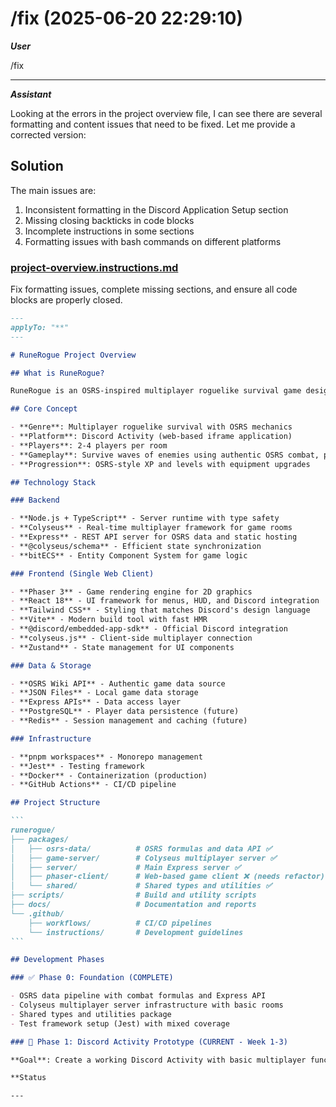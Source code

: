 <!-- Generated by SpecStory -->

# /fix  (2025-06-20 22:29:10)

_**User**_

/fix 

---

_**Assistant**_

Looking at the errors in the project overview file, I can see there are several formatting and content issues that need to be fixed. Let me provide a corrected version:

## Solution

The main issues are:
1. Inconsistent formatting in the Discord Application Setup section
2. Missing closing backticks in code blocks
3. Incomplete instructions in some sections
4. Formatting issues with bash commands on different platforms

### [project-overview.instructions.md](file:///c%3A/Users/aggis/GitHub/runerogue/.github/instructions/project-overview.instructions.md)

Fix formatting issues, complete missing sections, and ensure all code blocks are properly closed.

````markdown
---
applyTo: "**"
---

# RuneRogue Project Overview

## What is RuneRogue?

RuneRogue is an OSRS-inspired multiplayer roguelike survival game designed as a Discord activity. It combines the authentic combat mechanics of Old School RuneScape with the fast-paced gameplay patterns of Vampire Survivors, creating a unique multiplayer experience.

## Core Concept

- **Genre**: Multiplayer roguelike survival with OSRS mechanics
- **Platform**: Discord Activity (web-based iframe application)
- **Players**: 2-4 players per room
- **Gameplay**: Survive waves of enemies using authentic OSRS combat, prayer, and skill systems
- **Progression**: OSRS-style XP and levels with equipment upgrades

## Technology Stack

### Backend

- **Node.js + TypeScript** - Server runtime with type safety
- **Colyseus** - Real-time multiplayer framework for game rooms
- **Express** - REST API server for OSRS data and static hosting
- **@colyseus/schema** - Efficient state synchronization
- **bitECS** - Entity Component System for game logic

### Frontend (Single Web Client)

- **Phaser 3** - Game rendering engine for 2D graphics
- **React 18** - UI framework for menus, HUD, and Discord integration
- **Tailwind CSS** - Styling that matches Discord's design language
- **Vite** - Modern build tool with fast HMR
- **@discord/embedded-app-sdk** - Official Discord integration
- **colyseus.js** - Client-side multiplayer connection
- **Zustand** - State management for UI components

### Data & Storage

- **OSRS Wiki API** - Authentic game data source
- **JSON Files** - Local game data storage
- **Express APIs** - Data access layer
- **PostgreSQL** - Player data persistence (future)
- **Redis** - Session management and caching (future)

### Infrastructure

- **pnpm workspaces** - Monorepo management
- **Jest** - Testing framework
- **Docker** - Containerization (production)
- **GitHub Actions** - CI/CD pipeline

## Project Structure

```
runerogue/
├── packages/
│   ├── osrs-data/          # OSRS formulas and data API ✅
│   ├── game-server/        # Colyseus multiplayer server ✅
│   ├── server/             # Main Express server ✅
│   ├── phaser-client/      # Web-based game client ❌ (needs refactor)
│   └── shared/             # Shared types and utilities ✅
├── scripts/                # Build and utility scripts
├── docs/                   # Documentation and reports
└── .github/
    ├── workflows/          # CI/CD pipelines
    └── instructions/       # Development guidelines
```

## Development Phases

### ✅ Phase 0: Foundation (COMPLETE)

- OSRS data pipeline with combat formulas and Express API
- Colyseus multiplayer server infrastructure with basic rooms
- Shared types and utilities package
- Test framework setup (Jest) with mixed coverage

### 🎯 Phase 1: Discord Activity Prototype (CURRENT - Week 1-3)

**Goal**: Create a working Discord Activity with basic multiplayer functionality

**Status

---

